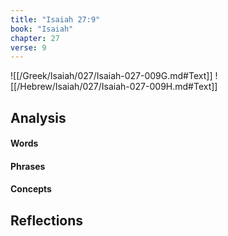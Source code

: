 ```yaml
---
title: "Isaiah 27:9"
book: "Isaiah"
chapter: 27
verse: 9
---
```

![[/Greek/Isaiah/027/Isaiah-027-009G.md#Text]]
![[/Hebrew/Isaiah/027/Isaiah-027-009H.md#Text]]

## Analysis

#### Words

#### Phrases

#### Concepts

## Reflections
